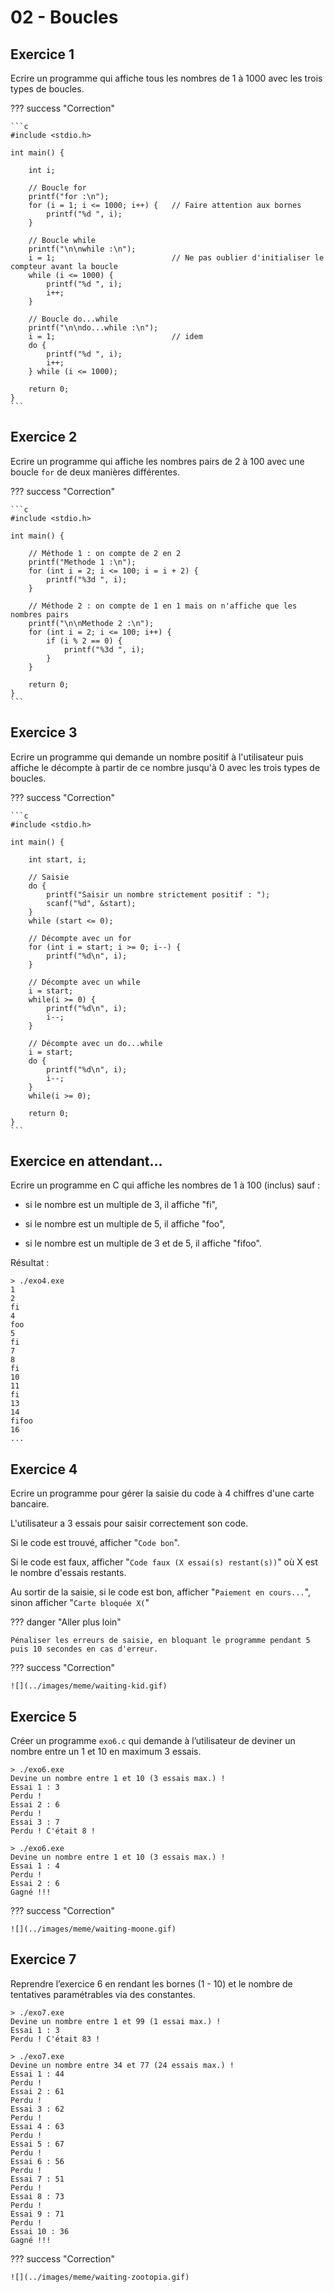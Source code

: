 # 02 - Boucles

## Exercice 1

Ecrire un programme qui affiche tous les nombres de 1 à 1000 avec les trois types de boucles.

??? success "Correction"

    ```c
    #include <stdio.h>

    int main() {

        int i;

        // Boucle for
        printf("for :\n");
        for (i = 1; i <= 1000; i++) {   // Faire attention aux bornes
            printf("%d ", i);
        }

        // Boucle while
        printf("\n\nwhile :\n");
        i = 1;                          // Ne pas oublier d'initialiser le compteur avant la boucle
        while (i <= 1000) {
            printf("%d ", i);
            i++;
        }

        // Boucle do...while
        printf("\n\ndo...while :\n");
        i = 1;                          // idem
        do {
            printf("%d ", i);
            i++;
        } while (i <= 1000);

        return 0;
    }
    ```

## Exercice 2

Ecrire un programme qui affiche les nombres pairs de 2 à 100 avec une boucle `for` de deux manières différentes.

??? success "Correction"

    ```c
    #include <stdio.h>

    int main() {

        // Méthode 1 : on compte de 2 en 2
        printf("Methode 1 :\n");
        for (int i = 2; i <= 100; i = i + 2) {
            printf("%3d ", i);
        }

        // Méthode 2 : on compte de 1 en 1 mais on n'affiche que les nombres pairs
        printf("\n\nMethode 2 :\n");
        for (int i = 2; i <= 100; i++) {
            if (i % 2 == 0) {
                printf("%3d ", i);
            }
        }

        return 0;
    }
    ```

## Exercice 3

Ecrire un programme qui demande un nombre positif à l'utilisateur puis affiche le décompte à partir de ce nombre jusqu'à 0 avec les trois types de boucles.

??? success "Correction"

    ```c
    #include <stdio.h>

    int main() {

        int start, i;

        // Saisie
        do {
            printf("Saisir un nombre strictement positif : ");
            scanf("%d", &start);
        }
        while (start <= 0);

        // Décompte avec un for
        for (int i = start; i >= 0; i--) {
            printf("%d\n", i);
        }
        
        // Décompte avec un while
        i = start;
        while(i >= 0) {
            printf("%d\n", i);
            i--;
        }

        // Décompte avec un do...while
        i = start;
        do {
            printf("%d\n", i);
            i--;
        }
        while(i >= 0);

        return 0;
    }
    ```


## Exercice en attendant...

Ecrire un programme en C qui affiche les nombres de 1 à 100 (inclus) sauf : 

+   si le nombre est un multiple de 3, il affiche "fi",

+   si le nombre est un multiple de 5, il affiche "foo",

+   si le nombre est un multiple de 3 et de 5, il affiche "fifoo".  

Résultat : 
```
> ./exo4.exe
1
2
fi
4
foo
5
fi
7
8
fi
10
11
fi
13
14
fifoo
16
...
```

## Exercice 4

Ecrire un programme pour gérer la saisie du code à 4 chiffres d'une carte bancaire.

L'utilisateur a 3 essais pour saisir correctement son code.

Si le code est trouvé, afficher "`Code bon`".

Si le code est faux, afficher "`Code faux (X essai(s) restant(s))`" où X est le nombre d'essais restants.

Au sortir de la saisie, si le code est bon, afficher "`Paiement en cours...`", sinon afficher "`Carte bloquée X(`" 

??? danger "Aller plus loin"

    Pénaliser les erreurs de saisie, en bloquant le programme pendant 5 puis 10 secondes en cas d'erreur.

??? success "Correction"

    ![](../images/meme/waiting-kid.gif)

## Exercice 5

Créer un programme `exo6.c` qui demande à l’utilisateur de deviner un nombre entre un 1 et 10 en maximum 3 essais.

```
> ./exo6.exe
Devine un nombre entre 1 et 10 (3 essais max.) !
Essai 1 : 3
Perdu !
Essai 2 : 6
Perdu !
Essai 3 : 7
Perdu ! C'était 8 !

> ./exo6.exe
Devine un nombre entre 1 et 10 (3 essais max.) !
Essai 1 : 4
Perdu !
Essai 2 : 6
Gagné !!!
```

??? success "Correction"

    ![](../images/meme/waiting-moone.gif)

## Exercice 7

Reprendre l’exercice 6 en rendant les bornes (1 - 10) et le nombre de tentatives paramétrables via des constantes.

```
> ./exo7.exe
Devine un nombre entre 1 et 99 (1 essai max.) !
Essai 1 : 3
Perdu ! C'était 83 !

> ./exo7.exe
Devine un nombre entre 34 et 77 (24 essais max.) !
Essai 1 : 44
Perdu !
Essai 2 : 61
Perdu !
Essai 3 : 62
Perdu !
Essai 4 : 63
Perdu !
Essai 5 : 67
Perdu !
Essai 6 : 56
Perdu !
Essai 7 : 51
Perdu !
Essai 8 : 73
Perdu !
Essai 9 : 71
Perdu !
Essai 10 : 36
Gagné !!!
```

??? success "Correction"

    ![](../images/meme/waiting-zootopia.gif)